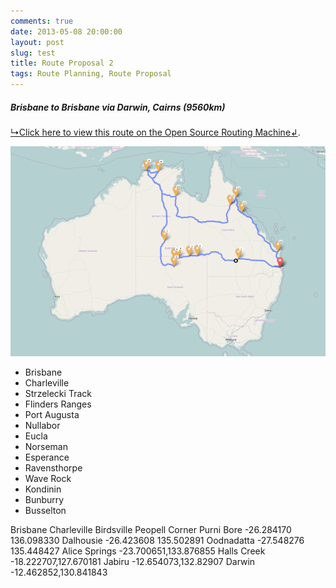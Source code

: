```yaml
---
comments: true
date: 2013-05-08 20:00:00
layout: post
slug: test
title: Route Proposal 2
tags: Route Planning, Route Proposal
---
```


##### Brisbane to Brisbane via Darwin, Cairns (9560km)

[↳Click here to view this route on the Open Source Routing Machine↲](http://osrm.at/3xr).

[![Brisbane to Brisbane via Darwin, Cairns (9560km)](/images/routes/route-2.png "Brisbane to Brisbane via Darwin, Cairns (9560km)")](http://osrm.at/3xr)

* Brisbane
* Charleville
* Strzelecki Track
* Flinders Ranges
* Port Augusta
* Nullabor
* Eucla
* Norseman
* Esperance
* Ravensthorpe
* Wave Rock
* Kondinin
* Bunburry
* Busselton

Brisbane
Charleville
Birdsville
Peopell Corner
Purni Bore -26.284170 136.098330
Dalhousie -26.423608 135.502891
Oodnadatta -27.548276 135.448427
Alice Springs -23.700651,133.876855
Halls Creek -18.222707,127.670181
Jabiru -12.654073,132.82907
Darwin -12.462852,130.841843
